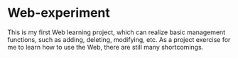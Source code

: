 # Web-experiment
This is my first Web learning project, which can realize basic management functions, such as adding, deleting, modifying, etc. As a project exercise for me to learn how to use the Web, there are still many shortcomings.
